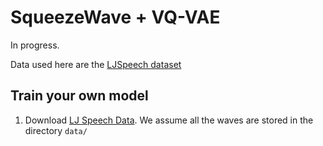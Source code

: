 # SqueezeWave + VQ-VAE

In progress.

Data used here are the [LJSpeech dataset](https://keithito.com/LJ-Speech-Dataset/)

## Train your own model

1. Download [LJ Speech Data](https://keithito.com/LJ-Speech-Dataset/). We assume all the waves are stored in the directory `data/`

